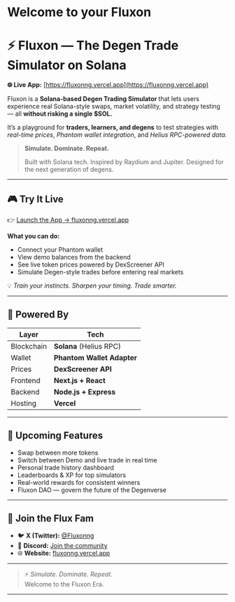 # Welcome to your  Fluxon

# ⚡️ Fluxon — The Degen Trade Simulator on Solana

**🌐 Live App:** [https://fluxonng.vercel.app](https://fluxonng.vercel.app)

Fluxon is a **Solana-based Degen Trading Simulator** that lets users experience real Solana-style swaps, market volatility, and strategy testing — all **without risking a single $SOL.**

It’s a playground for **traders, learners, and degens** to test strategies with *real-time prices*, *Phantom wallet integration*, and *Helius RPC-powered data.*

> **Simulate. Dominate. Repeat.**
>
> Built with Solana tech. Inspired by Raydium and Jupiter. Designed for the next generation of degens.

---

## 🎮 Try It Live

👉 [Launch the App → fluxonng.vercel.app](https://fluxonng.vercel.app)

**What you can do:**
- Connect your Phantom wallet  
- View demo balances from the backend  
- See live token prices powered by DexScreener API  
- Simulate Degen-style trades before entering real markets  

💡 *Train your instincts. Sharpen your timing. Trade smarter.*

---

## 🧱 Powered By

| Layer | Tech |
|-------|------|
| Blockchain | **Solana** (Helius RPC) |
| Wallet | **Phantom Wallet Adapter** |
| Prices | **DexScreener API** |
| Frontend | **Next.js + React** |
| Backend | **Node.js + Express** |
| Hosting | **Vercel** |

---

## 🧪 Upcoming Features

- Swap between more tokens  
- Switch between Demo and live trade in real time 
- Personal trade history dashboard  
- Leaderboards & XP for top simulators  
- Real-world rewards for consistent winners  
- Fluxon DAO — govern the future of the Degenverse  

---

## 🪩 Join the Flux Fam

- 🐦 **X (Twitter):** [@Fluxonng](#)
- 💬 **Discord:** [Join the community](#)
- 🌐 **Website:** [fluxonng.vercel.app](https://fluxonng.vercel.app)

---

> ⚡️ *Simulate. Dominate. Repeat.*  
> Welcome to the Fluxon Era.

---




